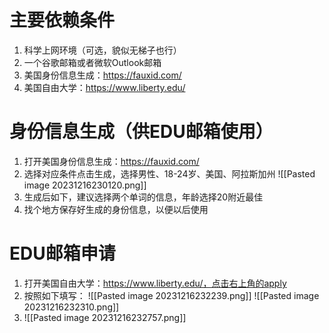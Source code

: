 # 主要依赖条件
1. 科学上网环境（可选，貌似无梯子也行）
2. 一个谷歌邮箱或者微软Outlook邮箱
3. 美国身份信息生成：https://fauxid.com/
4. 美国自由大学：https://www.liberty.edu/
# 身份信息生成（供EDU邮箱使用）
1. 打开美国身份信息生成：https://fauxid.com/
2. 选择对应条件点击生成，选择男性、18-24岁、美国、阿拉斯加州
![[Pasted image 20231216230120.png]]
3. 生成后如下，建议选择两个单词的信息，年龄选择20附近最佳
4. 找个地方保存好生成的身份信息，以便以后使用
# EDU邮箱申请
1. 打开美国自由大学：https://www.liberty.edu/，点击右上角的apply
2. 按照如下填写：
![[Pasted image 20231216232239.png]]
![[Pasted image 20231216232310.png]]
3. ![[Pasted image 20231216232757.png]]